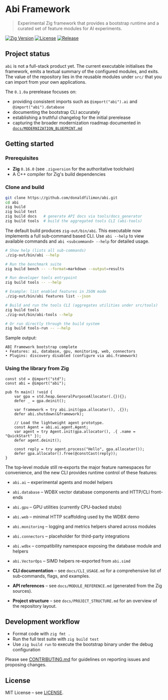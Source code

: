# Abi Framework
> Experimental Zig framework that provides a bootstrap runtime and a curated set of feature modules for AI experiments.

[![Zig Version](https://img.shields.io/badge/Zig-0.16.0-orange.svg)](https://ziglang.org/)
[![License](https://img.shields.io/badge/License-MIT-blue.svg)](LICENSE)
[![Release](https://img.shields.io/badge/Version-0.1.0a-purple.svg)](CHANGELOG.md)

## Project status

`abi` is not a full-stack product yet. The current executable initialises the framework, emits a textual summary of the configured
modules, and exits. The value of the repository lies in the reusable modules under `src/` that you can import from your own
applications.

The `0.1.0a` prerelease focuses on:

- providing consistent imports such as `@import("abi").ai` and `@import("abi").database`
- documenting the bootstrap CLI accurately
- establishing a truthful changelog for the initial prerelease
- capturing the broader modernization roadmap documented in [`docs/MODERNIZATION_BLUEPRINT.md`](docs/MODERNIZATION_BLUEPRINT.md)

## Getting started

### Prerequisites

- **Zig** `0.16.0` (see `.zigversion` for the authoritative toolchain)
- A C++ compiler for Zig's build dependencies

### Clone and build

```bash
git clone https://github.com/donaldfilimon/abi.git
cd abi
zig build
zig build test
zig build docs   # generate API docs via tools/docs_generator
zig build tools  # build the aggregated tools CLI (abi-tools)
```

The default build produces `zig-out/bin/abi`. This executable now implements a full sub‑command based CLI. Use `abi --help` to view available commands and `abi <subcommand> --help` for detailed usage.

```bash
# Show help (lists all sub‑commands)
./zig-out/bin/abi --help

# Run the benchmark suite
zig build bench -- --format=markdown --output=results

# Run developer tools entrypoint
zig build tools -- --help

# Example: list enabled features in JSON mode
./zig-out/bin/abi features list --json

# Build and run the tools CLI (aggregates utilities under src/tools)
zig build tools
./zig-out/bin/abi-tools --help

# Or run directly through the build system
zig build tools-run -- --help
```

Sample output:

```
ABI Framework bootstrap complete
• Features: ai, database, gpu, monitoring, web, connectors
• Plugins: discovery disabled (configure via abi.framework)
```

### Using the library from Zig

```zig
const std = @import("std");
const abi = @import("abi");

pub fn main() !void {
    var gpa = std.heap.GeneralPurposeAllocator(.{}){};
    defer _ = gpa.deinit();

    var framework = try abi.init(gpa.allocator(), .{});
    defer abi.shutdown(&framework);

    // Load the lightweight agent prototype.
    const Agent = abi.ai.agent.Agent;
    var agent = try Agent.init(gpa.allocator(), .{ .name = "QuickStart" });
    defer agent.deinit();

    const reply = try agent.process("Hello", gpa.allocator());
    defer gpa.allocator().free(@constCast(reply));
}
```

The top‑level module still re‑exports the major feature namespaces for convenience, and the new CLI provides runtime control of these features:

- `abi.ai` – experimental agents and model helpers
- `abi.database` – WDBX vector database components and HTTP/CLI front-ends
- `abi.gpu` – GPU utilities (currently CPU-backed stubs)
- `abi.web` – minimal HTTP scaffolding used by the WDBX demo
- `abi.monitoring` – logging and metrics helpers shared across modules
- `abi.connectors` – placeholder for third-party integrations
- `abi.wdbx` – compatibility namespace exposing the database module and helpers
- `abi.VectorOps` – SIMD helpers re-exported from `abi.simd`

- **CLI documentation** – see `docs/CLI_USAGE.md` for a comprehensive list of sub‑commands, flags, and examples.  
- **API references** – see `docs/MODULE_REFERENCE.md` (generated from the Zig sources).  
- **Project structure** – see `docs/PROJECT_STRUCTURE.md` for an overview of the repository layout.

## Development workflow

- Format code with `zig fmt .`
- Run the full test suite with `zig build test`
- Use `zig build run` to execute the bootstrap binary under the debug configuration

Please see [CONTRIBUTING.md](CONTRIBUTING.md) for guidelines on reporting issues and proposing changes.

## License

MIT License – see [LICENSE](LICENSE).
